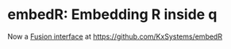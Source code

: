 embedR: Embedding R inside q
============================



Now a [Fusion interface](https://code.kx.com/q/innterfaces#fusion-interfaces)
at https://github.com/KxSystems/embedR

